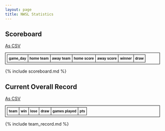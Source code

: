 ```yaml
---
layout: page
title: NWSL Statistics
---
```

<style>
table {
  border-collapse:collapse;
}
table, th, td {
border: 1px solid black;
font-size: 90%;
padding: 5px;
}
</style>
## Scoreboard
[As CSV](scoreboard.csv)

game_day|home team|away team|home score|away score|winner|draw
--------|---------|---------|:--------:|:--------:|------|----
{% include scoreboard.md %}

## Current Overall Record
[As CSV](team_record.csv)

team|win|lose|draw|games played|pts
----|:-:|:--:|:--:|:----------:|:-:
{% include team_record.md %}
